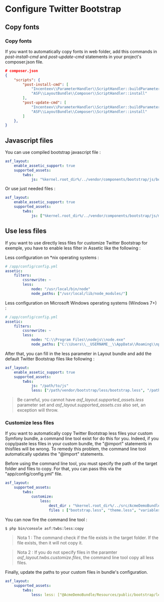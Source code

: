 # Configure Twitter Bootstrap

## Copy fonts

### Copy fonts

If you want to automatically copy fonts in web folder, add this commands in *post-install-cmd* and *post-update-cmd* statements in your project's composer.json file.

```json
# composer.json
{
    "scripts": {
        "post-install-cmd": [
            "Incenteev\\ParameterHandler\\ScriptHandler::buildParameters",
            "ASF\\LayoutBundle\\Composer\\ScriptHandler::install"
        ],
        "post-update-cmd": [
            "Incenteev\\ParameterHandler\\ScriptHandler::buildParameters",
            "ASF\\LayoutBundle\\Composer\\ScriptHandler::install"
        ]
    },
}
```

## Javascript files

You can use compiled bootstrap javascript file :

```yaml
asf_layout:
    enable_assetic_support: true
    supported_assets:
        twbs:
            js: "%kernel.root_dir%/../vendor/components/bootstrap/js/bootstrap.min.js"
```

Or use just needed files :

```yaml
asf_layout:
    enable_assetic_support: true
    supported_assets:
        twbs:
            js: ["%kernel.root_dir%/../vendor/components/bootstrap/js/modal.min.js", "%kernel.root_dir%/../vendor/components/bootstrap/js/affix.min.js"]
```

## Use less files

If you want to use directly less files for customize Twitter Bootstrap for exemple, you have to enable less filter in Assetic like the following :

Less configuration on *nix operating systems :

```yaml
# /app/config/config.yml
assetic:
    filters:
        cssrewrite: ~
        less:
            node: "/usr/local/bin/node"
            node_paths: ["/usr/local/lib/node_modules/"]
```

Less configuration on Microsoft Windows operating systems (Windows 7+) :

```yaml
# /app/config/config.yml
assetic:
    filters:
        cssrewrite: ~
        less:
            node: "C:\\Program Files\\nodejs\\node.exe"
            node_paths: ["C:\\Users\\__USERNAME__\\AppData\\Roaming\\npm\\node_modules"]
```

After that, you can fill in the less parameter in Layout bundle and add the default Twitter Bootstrap files like following :

```yaml
asf_layout:
    enable_assetic_support: true
    supported_assets:
        twbs:
            js: "/path/to/js"
            less: ["/path/vendor/bootstrap/less/bootstrap.less", "/path/vendor/bootstrap/less/theme.less"]
``` 

> Be carreful, you cannot have *asf_layout.supported_assets.less* parameter set and *asf_layout.supported_assets.css* also set, an exception will throw. 

### Customize less files

If you want to automatically copy Twitter Bootstrap less files your custom Symfony bundle, a command line tool exist for do this for you. Indeed, if you copy/paste less files in your custom bundle, the "@import" statements in thisfiles will be wrong. To remedy this problem, the command line tool automatically updates the "@import" statements.

Before using the command line tool, you must specify the path of the target folder and files to copy. For that, you can pass this via the "app/config/config.yml" file.

```yaml
asf_layout:
    supported_assets:
        twbs:
            customize:
                less:
                    dest_dir : "%kernel.root_dir%/../src/AcmeDemoBundle/Resources/public/bootstrap"
                    files : ["bootstrap.less", "theme.less", "variables.less"]
``` 

You can now fire the command line tool :

```bash
$ php bin/console asf:twbs:less:copy
```

> Nota 1 : The command check if the file exists in the target folder. If the file exists, then it will not copy it.

> Nota 2 : If you do not specify files in the paramter *asf_layout.twbs.customize.files*, the command line tool copy all less files.

Finally, update the paths to your custom files in bundle's configuration.

```yaml
asf_layout:
    supported_assets:
        twbs:
            less: less: ["@AcmeDemoBundle/Resources/public/bootstrap/less/bootstrap.less", "@AcmeDemoBundle/Resources/public/bootstrap/less/theme.less"]
``` 